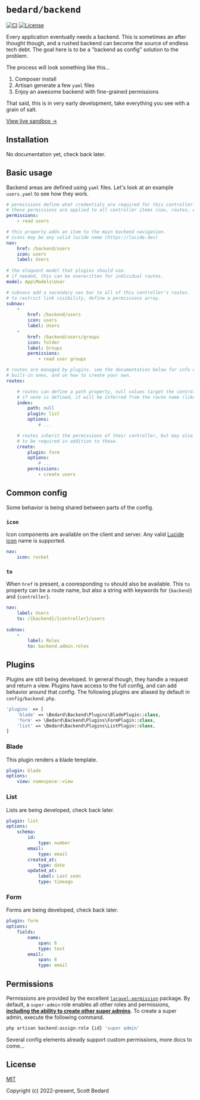 # `bedard/backend`

[![CI](https://github.com/scottbedard/backend/actions/workflows/ci.yml/badge.svg?branch=main)](https://github.com/scottbedard/backend/actions)
[![License](https://img.shields.io/badge/license-MIT-blue)](https://github.com/scottbedard/backend/blob/main/LICENSE)

Every application eventually needs a backend. This is sometimes an after thought though, and a rushed backend can become the source of endless tech debt. The goal here is to be a "backend as config" solution to the problem.

The process will look something like this...

1. Composer install
2. Artisan generate a few `yaml` files
3. Enjoy an awesome backend with fine-grained permissions

That said, this is in very early development, take everything you see with a grain of salt.

[View live sandbox →](https://backend.scottbedard.net)


## Installation

No documentation yet, check back later.

## Basic usage

Backend areas are defined using `yaml` files. Let's look at an example `users.yaml` to see how they work.

```yaml
# permissions define what credentials are required for this controller.
# these permissions are applied to all controller items (nav, routes, etc...)
permissions:
    - read users

# this property adds an item to the main backend navigation.
# icons may be any valid lucide name (https://lucide.dev)
nav:
    href: /backend/users
    icon: users
    label: Users
    
# the eloquent model that plugins should use.
# if needed, this can be overwritten for individual routes.
model: App\Models\User

# subnavs add a secondary nav bar to all of this controller's routes.
# to restrict link visibility, define a permissions array.
subnav:
    -
        href: /backend/users
        icon: users
        label: Users
    -
        href: /backend/users/groups
        icon: folder
        label: Groups
        permissions:
            - read user groups

# routes are managed by plugins. see the documentation below for info on the
# built-in ones, and on how to create your own.
routes:

    # routes can define a path property, null values target the controller base.
    # if none is defined, it will be inferred from the route name (like "create" below!).
    index:
        path: null
        plugin: list
        options:
            # ...

    # routes inherit the permissions of their controller, but may also define their own
    # to be required in addition to these.
    create:
        plugin: form
        options:
            # ...
        permissions:
            - create users
```

## Common config

Some behavior is being shared between parts of the config.

### `icon`

Icon components are available on the client and server. Any valid [Lucide icon](https://lucide.dev) name is supported.

```yaml
nav:
    icon: rocket
```

### `to`

When `href` is present, a cooresponding `to` should also be available. This `to` property can be a route name, but also a string with keywords for `{backend}` and `{controller}`.

```yaml
nav:
    label: Users
    to: /{backend}/{controller}/users
    
subnav:
    -
        label: Roles
        to: backend.admin.roles
```

## Plugins

Plugins are still being developed. In general though, they handle a request and return a view. Plugins have access to the full config, and can add behavior around that config. The following plugins are aliased by default in `config/backend.php`.

```php
'plugins' => [
    'blade' => \Bedard\Backend\Plugins\BladePlugin::class,
    'form' => \Bedard\Backend\Plugins\FormPlugin::class,
    'list' => \Bedard\Backend\Plugins\ListPlugin::class,
]
```

### Blade

This plugin renders a blade template.

```yaml
plugin: blade
options:
    view: namespace::view
```

### List

Lists are being developed, check back later.

```yaml
plugin: list
options:
    schema:
        id:
            type: number
        email:
            type: email
        created_at:
            type: date
        updated_at:
            label: Last seen
            type: timeago
```

### Form

Forms are being developed, check back later.

```yaml
plugin: form
options:
    fields:
        name:
            span: 6
            type: text
        email:
            span: 6
            type: email
```

## Permissions

Permissions are provided by the excellent [`laravel-permission`](https://github.com/spatie/laravel-permission) package. By default, a `super-admin` role enables all other roles and permissions, **<ins>including the ability to create other super admins</ins>**. To create a super admin, execute the following command.

```sh
php artisan backend:assign-role {id} 'super admin'
```

Several config elements already support custom permissions, more docs to come...

## License

[MIT](https://github.com/scottbedard/backend/blob/master/LICENSE)

Copyright (c) 2022-present, Scott Bedard
